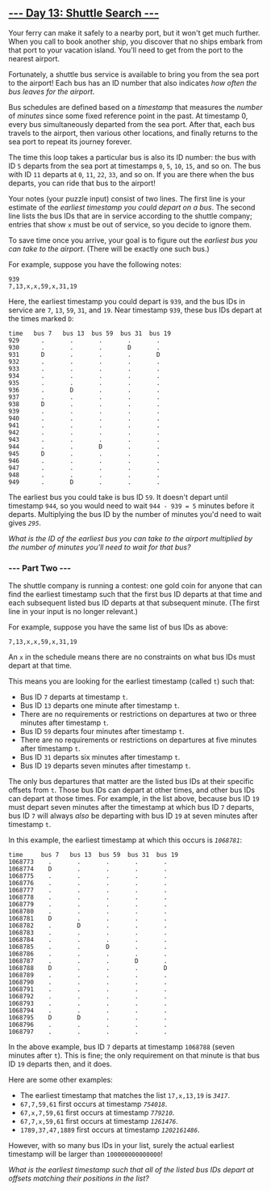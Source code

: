 ## [--- Day 13: Shuttle Search ---](https://adventofcode.com/2020/day/13)
Your ferry can make it safely to a nearby port, but it won't get much
further. When you call to book another ship, you discover that no ships
embark from that port to your vacation island. You'll need to get from the
port to the nearest airport.

Fortunately, a shuttle bus service is available to bring you from the sea
port to the airport! Each bus has an ID number that also indicates *how
often the bus leaves for the airport*.

Bus schedules are defined based on a *timestamp* that measures the *number* of
*minutes* since some fixed reference point in the past. At timestamp 0, every
bus simultaneously departed from the sea port. After that, each bus travels
to the airport, then various other locations, and finally returns to the
sea port to repeat its journey forever.

The time this loop takes a particular bus is also its ID number: the bus
with ID `5` departs from the sea port at timestamps `0`, `5`, `10`, `15`, and so on.
The bus with ID `11` departs at `0`, `11`, `22`, `33`, and so on. If you are there
when the bus departs, you can ride that bus to the airport!

Your notes (your puzzle input) consist of two lines. The first line is your
estimate of the *earliest timestamp you could depart on a bus*. The second
line lists the bus IDs that are in service according to the shuttle
company; entries that show `x` must be out of service, so you decide to
ignore them.

To save time once you arrive, your goal is to figure out the *earliest bus
you can take to the airport*. (There will be exactly one such bus.)

For example, suppose you have the following notes:

```
939
7,13,x,x,59,x,31,19
```

Here, the earliest timestamp you could depart is `939`, and the bus IDs in
service are `7`, `13`, `59`, `31`, and `19`. Near timestamp `939`, these bus IDs depart
at the times marked `D`:

```
time   bus 7   bus 13  bus 59  bus 31  bus 19
929      .       .       .       .       .
930      .       .       .       D       .
931      D       .       .       .       D
932      .       .       .       .       .
933      .       .       .       .       .
934      .       .       .       .       .
935      .       .       .       .       .
936      .       D       .       .       .
937      .       .       .       .       .
938      D       .       .       .       .
939      .       .       .       .       .
940      .       .       .       .       .
941      .       .       .       .       .
942      .       .       .       .       .
943      .       .       .       .       .
944      .       .       D       .       .
945      D       .       .       .       .
946      .       .       .       .       .
947      .       .       .       .       .
948      .       .       .       .       .
949      .       D       .       .       .
```

The earliest bus you could take is bus ID `59`. It doesn't depart until
timestamp `944`, so you would need to wait `944 - 939 = 5` minutes before it
departs. Multiplying the bus ID by the number of minutes you'd need to wait
gives *`295`*.

*What is the ID of the earliest bus you can take to the airport multiplied
by the number of minutes you'll need to wait for that bus?*

### --- Part Two ---
The shuttle company is running a contest: one gold coin for anyone that can
find the earliest timestamp such that the first bus ID departs at that time
and each subsequent listed bus ID departs at that subsequent minute. (The
first line in your input is no longer relevant.)

For example, suppose you have the same list of bus IDs as above:

```
7,13,x,x,59,x,31,19
```

An `x` in the schedule means there are no constraints on what bus IDs must
depart at that time.

This means you are looking for the earliest timestamp (called `t`) such that:

 + Bus ID `7` departs at timestamp `t`.
 + Bus ID `13` departs one minute after timestamp `t`.
 + There are no requirements or restrictions on departures at two or
   three minutes after timestamp `t`.
 + Bus ID `59` departs four minutes after timestamp `t`.
 + There are no requirements or restrictions on departures at five
   minutes after timestamp `t`.
 + Bus ID `31` departs six minutes after timestamp `t`.
 + Bus ID `19` departs seven minutes after timestamp `t`.

The only bus departures that matter are the listed bus IDs at their
specific offsets from `t`. Those bus IDs can depart at other times, and other
bus IDs can depart at those times. For example, in the list above, because
bus ID `19` must depart seven minutes after the timestamp at which bus ID `7`
departs, bus ID `7` will always *also* be departing with bus ID `19` at seven
minutes after timestamp `t`.

In this example, the earliest timestamp at which this occurs is *`1068781`*:

```
time     bus 7   bus 13  bus 59  bus 31  bus 19
1068773    .       .       .       .       .
1068774    D       .       .       .       .
1068775    .       .       .       .       .
1068776    .       .       .       .       .
1068777    .       .       .       .       .
1068778    .       .       .       .       .
1068779    .       .       .       .       .
1068780    .       .       .       .       .
1068781    D       .       .       .       .
1068782    .       D       .       .       .
1068783    .       .       .       .       .
1068784    .       .       .       .       .
1068785    .       .       D       .       .
1068786    .       .       .       .       .
1068787    .       .       .       D       .
1068788    D       .       .       .       D
1068789    .       .       .       .       .
1068790    .       .       .       .       .
1068791    .       .       .       .       .
1068792    .       .       .       .       .
1068793    .       .       .       .       .
1068794    .       .       .       .       .
1068795    D       D       .       .       .
1068796    .       .       .       .       .
1068797    .       .       .       .       .
```

In the above example, bus ID `7` departs at timestamp `1068788` (seven minutes
after `t`). This is fine; the only requirement on that minute is that bus ID
`19` departs then, and it does.

Here are some other examples:

 + The earliest timestamp that matches the list `17,x,13,19` is *`3417`*.
 + `67,7,59,61` first occurs at timestamp *`754018`*.
 + `67,x,7,59,61` first occurs at timestamp *`779210`*.
 + `67,7,x,59,61` first occurs at timestamp *`1261476`*.
 + `1789,37,47,1889` first occurs at timestamp *`1202161486`*.

However, with so many bus IDs in your list, surely the actual earliest
timestamp will be larger than `100000000000000`!

*What is the earliest timestamp such that all of the listed bus IDs depart
at offsets matching their positions in the list?*
